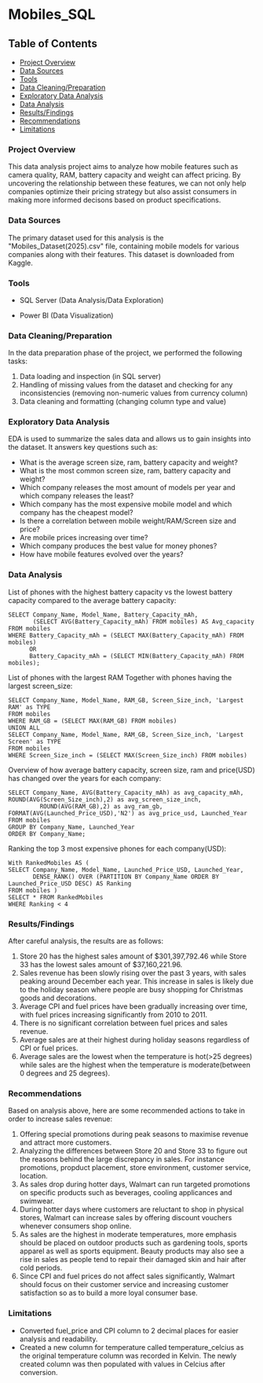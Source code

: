 # Mobiles_SQL


## Table of Contents
- [Project Overview](#project-overview)
- [Data Sources](#data-sources)
- [Tools](#tools)
- [Data Cleaning/Preparation](#data-cleaningpreparation)
- [Exploratory Data Analysis](#exploratory-data-analysis)
- [Data Analysis](#data-analysis)
- [Results/Findings](#resultsfindings)
- [Recommendations](#recommendations)
- [Limitations](#limitations)





### Project Overview

This data analysis project aims to analyze how mobile features such as camera quality, RAM, battery capacity and weight can affect pricing. By uncovering the relationship between these features, we can not only help companies 
optimize their pricing strategy but also assist consumers in making more informed decisons based on product specifications.






### Data Sources

The primary dataset used for this analysis is the "Mobiles_Dataset(2025).csv" file, containing mobile models for various companies along with their features. This dataset is downloaded from Kaggle.


### Tools

- SQL Server (Data Analysis/Data Exploration)
  
- Power BI (Data Visualization)




### Data Cleaning/Preparation

In the data preparation phase of the project, we performed the following tasks:
1.  Data loading and inspection (in SQL server)
2.  Handling of missing values from the dataset and checking for any inconsistencies (removing non-numeric values from currency column)
3.  Data cleaning and formatting (changing column type and value)

### Exploratory Data Analysis

EDA is used to summarize the sales data and allows us to gain insights into the dataset. It answers key questions such as:
-  What is the average screen size, ram, battery capacity and weight?
-  What is the most common screen size, ram, battery capacity and weight?
-  Which company releases the most amount of models per year and which company releases the least?
-  Which company has the most expensive mobile model and which company has the cheapest model?
-  Is there a correlation between mobile weight/RAM/Screen size and price?
-  Are mobile prices increasing over time?
-  Which company produces the best value for money phones?
-  How have mobile features evolved over the years?



### Data Analysis

List of phones with the highest battery capacity vs the lowest battery capacity compared to the average battery capacity:

    SELECT Company_Name, Model_Name, Battery_Capacity_mAh, 
           (SELECT AVG(Battery_Capacity_mAh) FROM mobiles) AS Avg_capacity
    FROM mobiles
    WHERE Battery_Capacity_mAh = (SELECT MAX(Battery_Capacity_mAh) FROM mobiles) 
          OR
          Battery_Capacity_mAh = (SELECT MIN(Battery_Capacity_mAh) FROM mobiles);
          

List of phones with the largest RAM Together with phones having the largest screen_size:

    SELECT Company_Name, Model_Name, RAM_GB, Screen_Size_inch, 'Largest RAM' as TYPE
    FROM mobiles
    WHERE RAM_GB = (SELECT MAX(RAM_GB) FROM mobiles)
    UNION ALL
    SELECT Company_Name, Model_Name, RAM_GB, Screen_Size_inch, 'Largest Screen' as TYPE
    FROM mobiles
    WHERE Screen_Size_inch = (SELECT MAX(Screen_Size_inch) FROM mobiles)


Overview of how average battery capacity, screen size, ram and price(USD) has changed over the years for each company:

    SELECT Company_Name, AVG(Battery_Capacity_mAh) as avg_capacity_mAh, ROUND(AVG(Screen_Size_inch),2) as avg_screen_size_inch, 
    	     ROUND(AVG(RAM_GB),2) as avg_ram_gb, FORMAT(AVG(Launched_Price_USD),'N2') as avg_price_usd, Launched_Year
    FROM mobiles
    GROUP BY Company_Name, Launched_Year
    ORDER BY Company_Name;


Ranking the top 3 most expensive phones for each company(USD):

    With RankedMobiles AS (
    SELECT Company_Name, Model_Name, Launched_Price_USD, Launched_Year, 
    	   DENSE_RANK() OVER (PARTITION BY Company_Name ORDER BY Launched_Price_USD DESC) AS Ranking
    FROM mobiles )
    SELECT * FROM RankedMobiles 
    WHERE Ranking < 4





### Results/Findings

After careful analysis, the results are as follows:
1. Store 20 has the highest sales amount of $301,397,792.46 while Store 33 has the lowest sales amount of $37,160,221.96.
2. Sales revenue has been slowly rising over the past 3 years, with sales peaking around December each year. This increase in sales is likely due to the holiday season where people are busy shopping for Christmas
   goods and decorations.
3. Average CPI and fuel prices have been gradually increasing over time, with fuel prices increasing significantly from 2010 to 2011.
4. There is no significant correlation between fuel prices and sales revenue.
5. Average sales are at their highest during holiday seasons regardless of CPI or fuel prices.
6. Average sales are the lowest when the temperature is hot(>25 degrees) while sales are the highest when the temperature is moderate(between 0 degrees and 25 degrees).
  


### Recommendations

Based on analysis above, here are some recommended actions to take in order to increase sales revenue:
1. Offering special promotions during peak seasons to maximise revenue and attract more customers.
2. Analyzing the differences between Store 20 and Store 33 to figure out the reasons behind the large discrepancy in sales. For instance promotions, propduct placement, store environment, customer service, location.
3. As sales drop during hotter days, Walmart can run targeted promotions on specific products such as beverages, cooling applicances and swimwear.
4. During hotter days where customers are reluctant to shop in physical stores, Walmart can increase sales by offering discount vouchers whenever consumers shop online. 
5. As sales are the highest in moderate temperatures, more emphasis should be placed on outdoor products such as gardening tools, sports apparel as well as sports equipment. Beauty products may also see a rise in sales
   as people tend to repair their damaged skin and hair after cold periods.
6. Since CPI and fuel prices do not affect sales significantly, Walmart should focus on their customer service and increasing customer satisfaction so as to build a more loyal consumer base.  




### Limitations

- Converted fuel_price and CPI column to 2 decimal places for easier analysis and readability.
- Created a new column for temperature called temperature_celcius as the original temperature column was recorded in Kelvin. The newly created column was then populated with values in Celcius after conversion.
  
